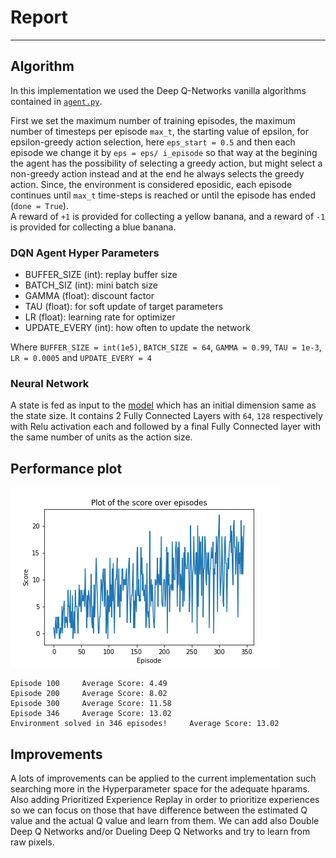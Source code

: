 # Report
---

## Algorithm

In this implementation we used the Deep Q-Networks vanilla algorithms contained in [`agent.py`](agent.py).

First we set the maximum number of training episodes, the maximum number of timesteps per episode `max_t`, the starting value of epsilon, for epsilon-greedy action selection, here `eps_start = 0.5` and then each episode we change it by `eps = eps/ i_episode` so that way at the begining the agent has the possibility of selecting a greedy action, but might select a non-greedy action instead and at the end he always selects the greedy action.
Since, the environment is considered eposidic, each episode continues until `max_t` time-steps is reached or until the episode has ended (`done = True`).</br>
A reward of `+1` is provided for collecting a yellow banana, and a reward of `-1` is provided for collecting a blue banana. 


### DQN Agent Hyper Parameters

- BUFFER_SIZE (int): replay buffer size
- BATCH_SIZ (int): mini batch size
- GAMMA (float): discount factor
- TAU (float): for soft update of target parameters
- LR (float): learning rate for optimizer
- UPDATE_EVERY (int): how often to update the network

Where 
`BUFFER_SIZE = int(1e5)`, `BATCH_SIZE = 64`, `GAMMA = 0.99`, `TAU = 1e-3`, `LR = 0.0005` and `UPDATE_EVERY = 4`  


### Neural Network
A state is fed as input to the [model](model.py) which has an initial dimension same as the state size. It contains 2 Fully Connected Layers with `64`, `128` respectively with Relu activation each and followed by a final Fully Connected layer with the same number of units as the action size. 

## Performance plot

![Reward Plot](Solvedin346eps.png)

```
Episode 100     Average Score: 4.49 
Episode 200     Average Score: 8.02 
Episode 300     Average Score: 11.58
Episode 346     Average Score: 13.02
Environment solved in 346 episodes!     Average Score: 13.02

```

## Improvements

A lots of improvements can be applied to the current implementation such searching more in the Hyperparameter space for the adequate hparams. Also adding Prioritized Experience Replay in order to prioritize experiences so we can focus on those that have difference between the estimated Q value and the actual Q value and learn from them. 
We can add also Double Deep Q Networks and/or Dueling Deep Q Networks and try to learn from raw pixels.





